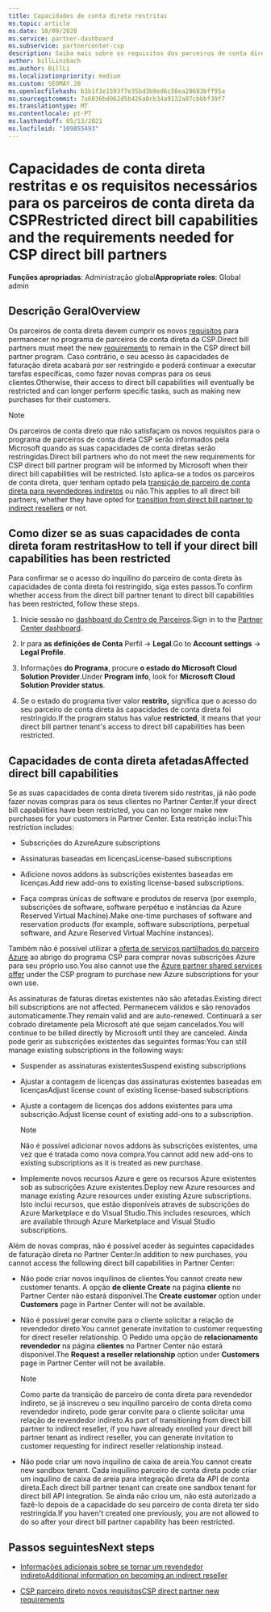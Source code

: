```yaml
---
title: Capacidades de conta direta restritas
ms.topic: article
ms.date: 10/09/2020
ms.service: partner-dashboard
ms.subservice: partnercenter-csp
description: Saiba mais sobre os requisitos dos parceiros de conta direta da CSP e o que fazer para evitar que as capacidades sejam restringidas. Descubra se as suas capacidades foram restritas.
author: billLinzbach
ms.author: BillLi
ms.localizationpriority: medium
ms.custom: SEOMAY.20
ms.openlocfilehash: b3b1f3e1593f7e35bd3b9ed6c56ea28683bff95a
ms.sourcegitcommit: 7a6836bd962d5b426a8cb34a9132a87cbbbf39f7
ms.translationtype: MT
ms.contentlocale: pt-PT
ms.lasthandoff: 05/13/2021
ms.locfileid: "109855493"
---
```

# <a name="restricted-direct-bill-capabilities-and-the-requirements-needed-for-csp-direct-bill-partners"></a><span data-ttu-id="f5d3b-104">Capacidades de conta direta restritas e os requisitos necessários para os parceiros de conta direta da CSP</span><span class="sxs-lookup"><span data-stu-id="f5d3b-104">Restricted direct bill capabilities and the requirements needed for CSP direct bill partners</span></span>

<span data-ttu-id="f5d3b-105">**Funções apropriadas**: Administração global</span><span class="sxs-lookup"><span data-stu-id="f5d3b-105">**Appropriate roles**: Global admin</span></span>

## <a name="overview"></a><span data-ttu-id="f5d3b-106">Descrição Geral</span><span class="sxs-lookup"><span data-stu-id="f5d3b-106">Overview</span></span>

<span data-ttu-id="f5d3b-107">Os parceiros de conta direta devem cumprir os novos [requisitos](direct-partner-new-requirements.md) para permanecer no programa de parceiros de conta direta da CSP.</span><span class="sxs-lookup"><span data-stu-id="f5d3b-107">Direct bill partners must meet the new [requirements](direct-partner-new-requirements.md) to remain in the CSP direct bill partner program.</span></span> <span data-ttu-id="f5d3b-108">Caso contrário, o seu acesso às capacidades de faturação direta acabará por ser restringido e poderá continuar a executar tarefas específicas, como fazer novas compras para os seus clientes.</span><span class="sxs-lookup"><span data-stu-id="f5d3b-108">Otherwise, their access to direct bill capabilities will eventually be restricted and can longer perform specific tasks, such as making new purchases for their customers.</span></span>

> [!Note]
> <span data-ttu-id="f5d3b-109">Os parceiros de conta direto que não satisfaçam os novos requisitos para o programa de parceiros de conta direta CSP serão informados pela Microsoft quando as suas capacidades de conta diretas serão restringidas.</span><span class="sxs-lookup"><span data-stu-id="f5d3b-109">Direct bill partners who do not meet the new requirements for CSP direct bill partner program will be informed by Microsoft when their direct bill capabilities will be restricted.</span></span> <span data-ttu-id="f5d3b-110">Isto aplica-se a todos os parceiros de conta direta, quer tenham optado pela [transição de parceiro de conta direta para revendedores indiretos](transition-direct-to-indirect.md) ou não.</span><span class="sxs-lookup"><span data-stu-id="f5d3b-110">This applies to all direct bill partners, whether they have opted for [transition from direct bill partner to indirect resellers](transition-direct-to-indirect.md) or not.</span></span>  

## <a name="how-to-tell-if-your-direct-bill-capabilities-has-been-restricted"></a><span data-ttu-id="f5d3b-111">Como dizer se as suas capacidades de conta direta foram restritas</span><span class="sxs-lookup"><span data-stu-id="f5d3b-111">How to tell if your direct bill capabilities has been restricted</span></span>

<span data-ttu-id="f5d3b-112">Para confirmar se o acesso do inquilino do parceiro de conta direta às capacidades de conta direta foi restringido, siga estes passos.</span><span class="sxs-lookup"><span data-stu-id="f5d3b-112">To confirm whether access from the direct bill partner tenant to direct bill capabilities has been restricted, follow these steps.</span></span>

1. <span data-ttu-id="f5d3b-113">Inicie sessão no [dashboard do Centro de Parceiros](https://partner.microsoft.com/dashboard).</span><span class="sxs-lookup"><span data-stu-id="f5d3b-113">Sign in to the [Partner Center dashboard](https://partner.microsoft.com/dashboard).</span></span>

2. <span data-ttu-id="f5d3b-114">Ir para **as definições de Conta** Perfil  ->  **Legal**.</span><span class="sxs-lookup"><span data-stu-id="f5d3b-114">Go to **Account settings** -> **Legal Profile**.</span></span>

3. <span data-ttu-id="f5d3b-115">Informações **do Programa**, procure **o estado do Microsoft Cloud Solution Provider**.</span><span class="sxs-lookup"><span data-stu-id="f5d3b-115">Under **Program info**, look for **Microsoft Cloud Solution Provider status**.</span></span>

4. <span data-ttu-id="f5d3b-116">Se o estado do programa tiver valor **restrito,** significa que o acesso do seu parceiro de conta direta às capacidades de conta direta foi restringido.</span><span class="sxs-lookup"><span data-stu-id="f5d3b-116">If the program status has value **restricted**, it means that your direct bill partner tenant's access to direct bill capabilities has been restricted.</span></span>

## <a name="affected-direct-bill-capabilities"></a><span data-ttu-id="f5d3b-117">Capacidades de conta direta afetadas</span><span class="sxs-lookup"><span data-stu-id="f5d3b-117">Affected direct bill capabilities</span></span>

<span data-ttu-id="f5d3b-118">Se as suas capacidades de conta direta tiverem sido restritas, já não pode fazer novas compras para os seus clientes no Partner Center.</span><span class="sxs-lookup"><span data-stu-id="f5d3b-118">If your direct bill capabilities have been restricted, you can no longer make new purchases for your customers in Partner Center.</span></span> <span data-ttu-id="f5d3b-119">Esta restrição inclui:</span><span class="sxs-lookup"><span data-stu-id="f5d3b-119">This restriction includes:</span></span>

- <span data-ttu-id="f5d3b-120">Subscrições do Azure</span><span class="sxs-lookup"><span data-stu-id="f5d3b-120">Azure subscriptions</span></span>

- <span data-ttu-id="f5d3b-121">Assinaturas baseadas em licenças</span><span class="sxs-lookup"><span data-stu-id="f5d3b-121">License-based subscriptions</span></span>

- <span data-ttu-id="f5d3b-122">Adicione novos addons às subscrições existentes baseadas em licenças.</span><span class="sxs-lookup"><span data-stu-id="f5d3b-122">Add new add-ons to existing license-based subscriptions.</span></span>

- <span data-ttu-id="f5d3b-123">Faça compras únicas de software e produtos de reserva (por exemplo, subscrições de software, software perpétuo e instâncias da Azure Reserved Virtual Machine).</span><span class="sxs-lookup"><span data-stu-id="f5d3b-123">Make one-time purchases of software and reservation products (for example, software subscriptions, perpetual software, and Azure Reserved Virtual Machine instances).</span></span>

<span data-ttu-id="f5d3b-124">Também não é possível utilizar a [oferta de serviços partilhados do parceiro Azure](shared-services.md) ao abrigo do programa CSP para comprar novas subscrições Azure para seu próprio uso.</span><span class="sxs-lookup"><span data-stu-id="f5d3b-124">You also cannot use the [Azure partner shared services offer](shared-services.md) under the CSP program to purchase new Azure subscriptions for your own use.</span></span>

<span data-ttu-id="f5d3b-125">As assinaturas de faturas diretas existentes não são afetadas.</span><span class="sxs-lookup"><span data-stu-id="f5d3b-125">Existing direct bill subscriptions are not affected.</span></span> <span data-ttu-id="f5d3b-126">Permanecem válidos e são renovados automaticamente.</span><span class="sxs-lookup"><span data-stu-id="f5d3b-126">They remain valid and are auto-renewed.</span></span> <span data-ttu-id="f5d3b-127">Continuará a ser cobrado diretamente pela Microsoft até que sejam cancelados.</span><span class="sxs-lookup"><span data-stu-id="f5d3b-127">You will continue to be billed directly by Microsoft until they are canceled.</span></span> <span data-ttu-id="f5d3b-128">Ainda pode gerir as subscrições existentes das seguintes formas:</span><span class="sxs-lookup"><span data-stu-id="f5d3b-128">You can still manage existing subscriptions in the following ways:</span></span>

- <span data-ttu-id="f5d3b-129">Suspender as assinaturas existentes</span><span class="sxs-lookup"><span data-stu-id="f5d3b-129">Suspend existing subscriptions</span></span>

- <span data-ttu-id="f5d3b-130">Ajustar a contagem de licenças das assinaturas existentes baseadas em licenças</span><span class="sxs-lookup"><span data-stu-id="f5d3b-130">Adjust license count of existing license-based subscriptions</span></span>

- <span data-ttu-id="f5d3b-131">Ajuste a contagem de licenças dos addons existentes para uma subscrição.</span><span class="sxs-lookup"><span data-stu-id="f5d3b-131">Adjust license count of existing add-ons to a subscription.</span></span> 

    >[!Note]
    ><span data-ttu-id="f5d3b-132">Não é possível adicionar novos addons às subscrições existentes, uma vez que é tratada como nova compra.</span><span class="sxs-lookup"><span data-stu-id="f5d3b-132">You cannot add new add-ons to existing subscriptions as it is treated as new purchase.</span></span>

- <span data-ttu-id="f5d3b-133">Implemente novos recursos Azure e gere os recursos Azure existentes sob as subscrições Azure existentes.</span><span class="sxs-lookup"><span data-stu-id="f5d3b-133">Deploy new Azure resources and manage existing Azure resources under existing Azure subscriptions.</span></span> <span data-ttu-id="f5d3b-134">Isto inclui recursos, que estão disponíveis através de subscrições do Azure Marketplace e do Visual Studio.</span><span class="sxs-lookup"><span data-stu-id="f5d3b-134">This includes resources, which are available through Azure Marketplace and Visual Studio subscriptions.</span></span>

<span data-ttu-id="f5d3b-135">Além de novas compras, não é possível aceder às seguintes capacidades de faturação direta no Partner Center:</span><span class="sxs-lookup"><span data-stu-id="f5d3b-135">In addition to new purchases, you cannot access the following direct bill capabilities in Partner Center:</span></span>

- <span data-ttu-id="f5d3b-136">Não pode criar novos inquilinos de clientes.</span><span class="sxs-lookup"><span data-stu-id="f5d3b-136">You cannot create new customer tenants.</span></span> <span data-ttu-id="f5d3b-137">A opção **de cliente Create** na página **cliente** no Partner Center não estará disponível.</span><span class="sxs-lookup"><span data-stu-id="f5d3b-137">The **Create customer** option under **Customers** page in Partner Center will not be available.</span></span>

- <span data-ttu-id="f5d3b-138">Não é possível gerar convite para o cliente solicitar a relação de revendedor direto.</span><span class="sxs-lookup"><span data-stu-id="f5d3b-138">You cannot generate invitation to customer requesting for direct reseller relationship.</span></span> <span data-ttu-id="f5d3b-139">O Pedido uma opção de **relacionamento revendedor** na página **clientes** no Partner Center não estará disponível.</span><span class="sxs-lookup"><span data-stu-id="f5d3b-139">The **Request a reseller relationship** option under **Customers** page in Partner Center will not be available.</span></span>

    >[!NOTE]
    ><span data-ttu-id="f5d3b-140">Como parte da transição de parceiro de conta direta para revendedor indireto, se já inscreveu o seu inquilino parceiro de conta direta como revendedor indireto, pode gerar convite para o cliente solicitar uma relação de revendedor indireto.</span><span class="sxs-lookup"><span data-stu-id="f5d3b-140">As part of transitioning from direct bill partner to indirect reseller, if you have already enrolled your direct bill partner tenant as indirect reseller, you can generate invitation to customer requesting for indirect reseller relationship instead.</span></span>

- <span data-ttu-id="f5d3b-141">Não pode criar um novo inquilino de caixa de areia.</span><span class="sxs-lookup"><span data-stu-id="f5d3b-141">You cannot create new sandbox tenant.</span></span> <span data-ttu-id="f5d3b-142">Cada inquilino parceiro de conta direta pode criar um inquilino de caixa de areia para integração direta da API de conta direta.</span><span class="sxs-lookup"><span data-stu-id="f5d3b-142">Each direct bill partner tenant can create one sandbox tenant for direct bill API integration.</span></span> <span data-ttu-id="f5d3b-143">Se ainda não criou um, não está autorizado a fazê-lo depois de a capacidade do seu parceiro de conta direta ter sido restringida.</span><span class="sxs-lookup"><span data-stu-id="f5d3b-143">If you haven't created one previously, you are not allowed to do so after your direct bill partner capability has been restricted.</span></span>  

## <a name="next-steps"></a><span data-ttu-id="f5d3b-144">Passos seguintes</span><span class="sxs-lookup"><span data-stu-id="f5d3b-144">Next steps</span></span>

- [<span data-ttu-id="f5d3b-145">Informações adicionais sobre se tornar um revendedor indireto</span><span class="sxs-lookup"><span data-stu-id="f5d3b-145">Additional information on becoming an indirect reseller</span></span>](https://assetsprod.microsoft.com/csp-directbill-to-indirect-transition.pdf)

- [<span data-ttu-id="f5d3b-146">CSP parceiro direto novos requisitos</span><span class="sxs-lookup"><span data-stu-id="f5d3b-146">CSP direct partner new requirements</span></span>](direct-partner-new-requirements.md)
